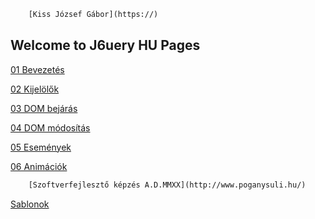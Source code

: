 
```html
    [Kiss József Gábor](https://)
```

## Welcome to J6uery HU Pages

[01 Bevezetés](Bevezetes.md)

[02 Kijelölők](Kijelolok.md)

[03 DOM bejárás](DomBejaras.md)

[04 DOM módosítás](DomModositas.md)

[05 Események](Esemenyek.md)

[06 Animációk](Animaciok.md)

```html
    [Szoftverfejlesztő képzés A.D.MMXX](http://www.poganysuli.hu/)
```

[Sablonok](Templates.md)
